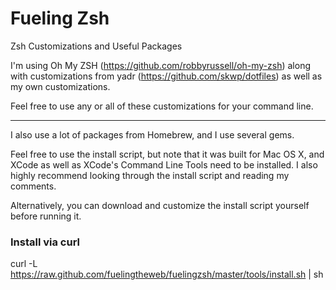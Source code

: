 Fueling Zsh
==========

Zsh Customizations and Useful Packages

I'm using Oh My ZSH (https://github.com/robbyrussell/oh-my-zsh) along with customizations from yadr (https://github.com/skwp/dotfiles) as well as my own customizations.

Feel free to use any or all of these customizations for your command line.

- - -

I also use a lot of packages from Homebrew, and I use several gems.

Feel free to use the install script, but note that it was built for Mac OS X, and XCode as well as XCode's Command Line Tools need to be installed. I also highly recommend looking through the install script and reading my comments.

Alternatively, you can download and customize the install script yourself before running it.

### Install via curl

curl -L https://raw.github.com/fuelingtheweb/fuelingzsh/master/tools/install.sh | sh
